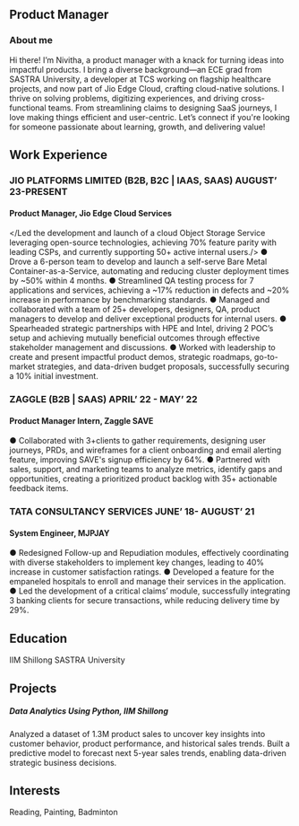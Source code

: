 ## Product Manager
### About me
Hi there! I’m Nivitha, a product manager with a knack for turning ideas into impactful products. I bring a diverse background—an ECE grad from SASTRA University, a developer at TCS working on flagship healthcare projects, and now part of Jio Edge Cloud, crafting cloud-native solutions.
I thrive on solving problems, digitizing experiences, and driving cross-functional teams. From streamlining claims to designing SaaS journeys, I love making things efficient and user-centric. Let’s connect if you're looking for someone passionate about learning, growth, and delivering value!
 
## Work Experience
### JIO PLATFORMS LIMITED (B2B, B2C | IAAS, SAAS)                                                                                    AUGUST’ 23-PRESENT
#### Product Manager, Jio Edge Cloud Services	
</Led the development and launch of a cloud Object Storage Service leveraging open-source technologies, achieving 70% feature parity with leading CSPs, and currently supporting 50+ active internal users./>
●	Drove a 6-person team to develop and launch a self-serve Bare Metal Container-as-a-Service, automating and reducing cluster deployment times by ~50% within 4 months.
●	Streamlined QA testing process for 7 applications and services, achieving a ~17% reduction in defects and ~20% increase in performance by benchmarking standards.
●	Managed and collaborated with a team of 25+ developers, designers, QA, product managers to develop and deliver exceptional products for internal users.
●	Spearheaded strategic partnerships with HPE and Intel, driving 2 POC’s setup and achieving mutually beneficial outcomes through effective stakeholder management and discussions.
●	Worked with leadership to create and present impactful product demos, strategic roadmaps, go-to-market strategies, and data-driven budget proposals, successfully securing a 10% initial investment.

### ZAGGLE (B2B | SAAS)                                                                                                                              APRIL’ 22 - MAY’ 22
#### Product Manager Intern, Zaggle SAVE
●	Collaborated with 3+clients to gather requirements, designing user journeys, PRDs, and wireframes for a client onboarding and email alerting feature, improving SAVE's signup efficiency by 64%.
●	Partnered with sales, support, and marketing teams to analyze metrics, identify gaps and opportunities, creating a prioritized product backlog with 35+ actionable feedback items.

### TATA CONSULTANCY SERVICES                                                                                                       JUNE’ 18- AUGUST’ 21
#### System Engineer, MJPJAY
●	Redesigned Follow-up and Repudiation modules, effectively coordinating with diverse stakeholders to implement key changes, leading to 40% increase in customer satisfaction ratings.
●	Developed a feature for the empaneled hospitals to enroll and manage their services in the application.
●	Led the development of a critical claims’ module, successfully integrating 3 banking clients for secure transactions, while reducing delivery time by 29%.


## Education
IIM Shillong
SASTRA University

## Projects
##### Data Analytics Using Python, IIM Shillong

Analyzed a dataset of 1.3M product sales to uncover key insights into customer behavior, product performance, and historical sales trends. Built a predictive model to forecast next 5-year sales trends, enabling data-driven strategic business decisions.



## Interests
Reading, Painting, Badminton

